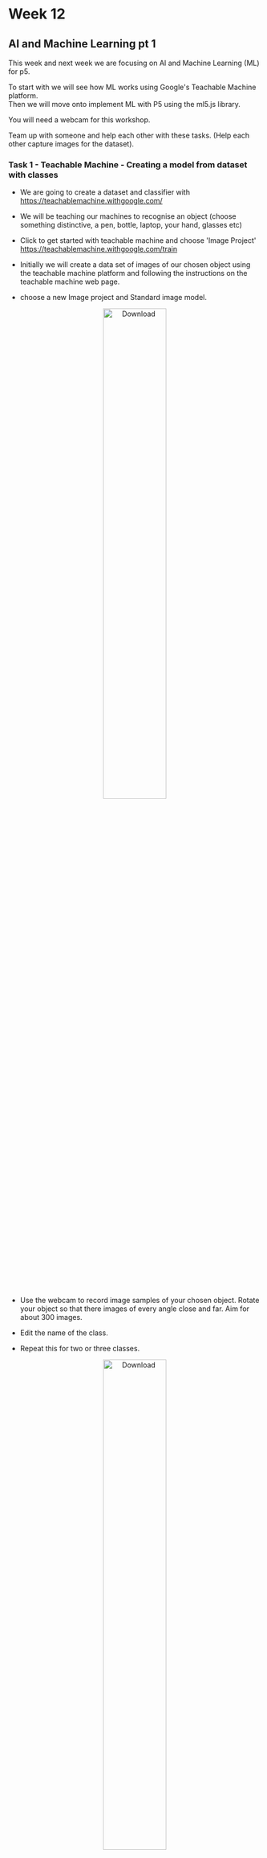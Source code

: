 # Week 12

## AI and Machine Learning pt 1

This week and next week we are focusing on AI and Machine Learning (ML) for p5.  

To start with we will see how ML works using Google's Teachable Machine platform.  
Then we will move onto implement ML with P5 using the ml5.js library.  

You will need a webcam for this workshop.  

Team up with someone and help each other with these tasks. (Help each other capture images for the dataset).    

### Task 1 - Teachable Machine - Creating a model from dataset with classes

- We are going to create a dataset and classifier with https://teachablemachine.withgoogle.com/ 

- We will be teaching our machines to recognise an object (choose something distinctive, a pen, bottle, laptop, your hand, glasses etc) 

- Click to get started with teachable machine and choose 'Image Project' https://teachablemachine.withgoogle.com/train 

- Initially we will create a data set of images of our chosen object using the teachable machine platform and following the instructions on the teachable machine web page.  

- choose a new Image project and Standard image model.   

<p align="center">
<img src="./images/teachable1.png" alt="Download" width="50%"/>
</p>

- Use the webcam to record image samples of your chosen object. Rotate your object so that there images of every angle close and far. Aim for about 300 images.  

- Edit the name of the class.  

- Repeat this for two or three classes.  

<p align="center">
<img src="./images/teachable2.png" alt="Download" width="50%"/>
</p>

- I used my face with and without glasses.    

<p align="center">
<img src="./images/teachable3.png" alt="Download" width="30%"/><img src="./images/teachable7.png" alt="Download" width="30%"/>
</p>

- Then click 'train the model' and preview and test it. **Don't close the webpage!** 

<p align="center">
<img src="./images/classes.gif" alt="Download" width="30%"/>
</p>

### Task 2 - Teachable Machine - Deploying your model into a web page

Download a new P5 empty example onto your machine. Rename the ```empty-example```  directory.  
Export your model from the Teachable Machine page. Select **Tensorflow.js** and **Download**.   
**Don't close the webpage!**  

<p align="center">
<img src="./images/teachable6-download.png" alt="Download" width="70%"/>
</p>

Copy the P5.js code and paste into the body of your ```index.html``` page.

```html
<body
    <div>Teachable Machine Image Model - p5.js and ml5.js</div>
    ...
    <!-- rest of the copied teachable machine code -->
    ...
    classifyVideo();
  }
</script>

</body>
```
Add the downloaded and unzipped model folder into your renamed empty example directory.
![teachable machine](./images/p5-folders.png)

Now change the following line so that ```'./my_model/'``` is the name of your model folder.  

```javascript
  let imageModelURL = './my_model/';
```    
You will also need to comment out the ```<scripts>``` that are included in the ```empty-example/index.html``` file as they are included with p5 code you have copied.

```html
<!-- <script src="../p5.js"></script> -->
<!-- <script src="../addons/p5.sound.js"></script> --> 
<!-- <script src="sketch.js"></script> -->
```
### Task 3 - Teachable Machine - Testing your model and web page with a local server
To test and run your model and web page you will need **to run it as a local server**

Visual studio code provides this as part of its code environment.  
Open the p5 folder in Visual studio code. Accept the propmpts to 'trust the author'.
Click Go live at the bottom right of the window. A new window will open with a view of your html file which uses ```http://127.0.0.1/``` or ```localhost```

![teachable machine](./images/vis-studio-code.png)

From now on you should **ALWAYS** run any web pages as a local server. **Whatever the project**
You can also create a local server using the python programming language.
<details>
<summary>How to create a local server using python</summary>

```python
$ python3 -m http.server
```
More here:  
https://developer.mozilla.org/en-US/docs/Learn/Common_questions/Tools_and_setup/set_up_a_local_testing_server
</details>

Once the page is running you should see a web cam view with the classification of the image below

<p align="center">
<img src="./images/glasses.png" alt="Download" width="50%"/>
</p>

## &#x1F536; Code Challenge 1:

```diff
! Display the video image in index.html so it is much bigger.
```

Before we move on let's look at how the classifier works. In the ```function gotResult()``` at the bottom of the script change the commented out console message to:

```javascript
// The results are in an array ordered by confidence.
console.log(results);
```
Run the page with the local server and look at the output in the console (in the developer tools). As the webcam runs and the image is classified the model returns a prediction about the likelihood of each classifier.

When I have glasses on the prediction has high (0.98) confidence in glasses:
<p align="center">
<img src="./images/confidence.png" alt="Download" width="100%"/>
</p>

In machine learning confidence is always expressed as a value between 0 and 1.  
In machine learning the system does not 'know' that I am wearing glasses it makes a prediction about the likelhood that I might be. This prediction is a confidence value.  

### Task 4 - P5 - Using the classifier to trigger other code to run  

Instead of displaying a video image from the webcam we will use classifier and model we have created to change an image on the web page.    
We will use the confidence value of the prediction to change what we see on the screen. 













